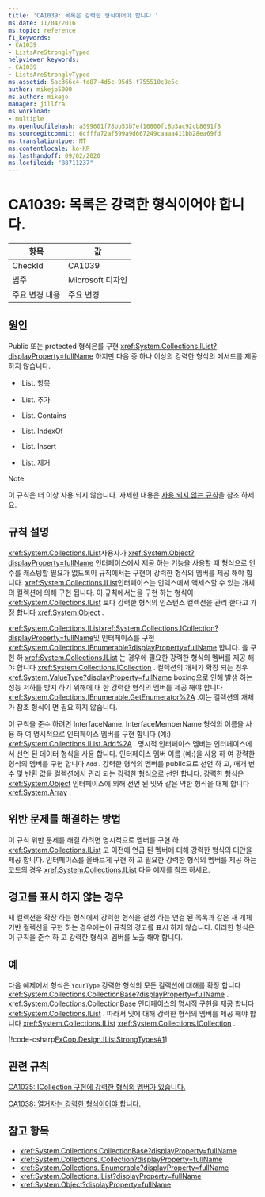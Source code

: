 ```yaml
---
title: 'CA1039: 목록은 강력한 형식이어야 합니다.'
ms.date: 11/04/2016
ms.topic: reference
f1_keywords:
- CA1039
- ListsAreStronglyTyped
helpviewer_keywords:
- CA1039
- ListsAreStronglyTyped
ms.assetid: 5ac366c4-fd87-4d5c-95d5-f755510c8e5c
author: mikejo5000
ms.author: mikejo
manager: jillfra
ms.workload:
- multiple
ms.openlocfilehash: a399601f78bb53b7ef16800fc8b3ac92cb8691f8
ms.sourcegitcommit: 6cfffa72af599a9d667249caaaa411bb28ea69fd
ms.translationtype: MT
ms.contentlocale: ko-KR
ms.lasthandoff: 09/02/2020
ms.locfileid: "88711237"
---
```

# <a name="ca1039-lists-are-strongly-typed"></a>CA1039: 목록은 강력한 형식이어야 합니다.

|항목|값|
|-|-|
|CheckId|CA1039|
|범주|Microsoft 디자인|
|주요 변경 내용|주요 변경|

## <a name="cause"></a>원인

Public 또는 protected 형식은를 구현 <xref:System.Collections.IList?displayProperty=fullName> 하지만 다음 중 하나 이상의 강력한 형식의 메서드를 제공 하지 않습니다.

- IList. 항목

- IList. 추가

- IList. Contains

- IList. IndexOf

- IList. Insert

- IList. 제거

> [!NOTE]
> 이 규칙은 더 이상 사용 되지 않습니다. 자세한 내용은 [사용 되지 않는 규칙](fxcop-rule-port-status.md#deprecated-rules)을 참조 하세요.

## <a name="rule-description"></a>규칙 설명

<xref:System.Collections.IList>사용자가 <xref:System.Object?displayProperty=fullName> 인터페이스에서 제공 하는 기능을 사용할 때 형식으로 인수를 캐스팅할 필요가 없도록이 규칙에서는 구현이 강력한 형식의 멤버를 제공 해야 합니다. <xref:System.Collections.IList>인터페이스는 인덱스에서 액세스할 수 있는 개체의 컬렉션에 의해 구현 됩니다. 이 규칙에서는을 구현 하는 형식이 <xref:System.Collections.IList> 보다 강력한 형식의 인스턴스 컬렉션을 관리 한다고 가정 합니다 <xref:System.Object> .

<xref:System.Collections.IList><xref:System.Collections.ICollection?displayProperty=fullName>및 인터페이스를 구현 <xref:System.Collections.IEnumerable?displayProperty=fullName> 합니다. 을 구현 하 <xref:System.Collections.IList> 는 경우에 필요한 강력한 형식의 멤버를 제공 해야 합니다 <xref:System.Collections.ICollection> . 컬렉션의 개체가 확장 되는 경우 <xref:System.ValueType?displayProperty=fullName> boxing으로 인해 발생 하는 성능 저하를 방지 하기 위해에 대 한 강력한 형식의 멤버를 제공 해야 합니다 <xref:System.Collections.IEnumerable.GetEnumerator%2A> .이는 컬렉션의 개체가 참조 형식이 면 필요 하지 않습니다.

이 규칙을 준수 하려면 InterfaceName. InterfaceMemberName 형식의 이름을 사용 하 여 명시적으로 인터페이스 멤버를 구현 합니다 (예:) <xref:System.Collections.IList.Add%2A> . 명시적 인터페이스 멤버는 인터페이스에서 선언 된 데이터 형식을 사용 합니다. 인터페이스 멤버 이름 (예:)을 사용 하 여 강력한 형식의 멤버를 구현 합니다 `Add` . 강력한 형식의 멤버를 public으로 선언 하 고, 매개 변수 및 반환 값을 컬렉션에서 관리 되는 강력한 형식으로 선언 합니다. 강력한 형식은 <xref:System.Object> 인터페이스에 의해 선언 된 및와 같은 약한 형식을 대체 합니다 <xref:System.Array> .

## <a name="how-to-fix-violations"></a>위반 문제를 해결하는 방법
이 규칙 위반 문제를 해결 하려면 명시적으로 멤버를 구현 하 <xref:System.Collections.IList> 고 이전에 언급 된 멤버에 대해 강력한 형식의 대안을 제공 합니다. 인터페이스를 올바르게 구현 하 고 필요한 강력한 형식의 멤버를 제공 하는 코드의 경우 <xref:System.Collections.IList> 다음 예제를 참조 하세요.

## <a name="when-to-suppress-warnings"></a>경고를 표시 하지 않는 경우
새 컬렉션을 확장 하는 형식에서 강력한 형식을 결정 하는 연결 된 목록과 같은 새 개체 기반 컬렉션을 구현 하는 경우에는이 규칙의 경고를 표시 하지 않습니다. 이러한 형식은이 규칙을 준수 하 고 강력한 형식의 멤버를 노출 해야 합니다.

## <a name="example"></a>예
다음 예제에서 형식은 `YourType` 강력한 형식의 모든 컬렉션에 대해를 확장 합니다 <xref:System.Collections.CollectionBase?displayProperty=fullName> . <xref:System.Collections.CollectionBase> 인터페이스의 명시적 구현을 제공 합니다 <xref:System.Collections.IList> . 따라서 및에 대해 강력한 형식의 멤버를 제공 해야 합니다 <xref:System.Collections.IList> <xref:System.Collections.ICollection> .

[!code-csharp[FxCop.Design.IListStrongTypes#1](../code-quality/codesnippet/CSharp/ca1039-lists-are-strongly-typed_1.cs)]

## <a name="related-rules"></a>관련 규칙
[CA1035: ICollection 구현에 강력한 형식의 멤버가 있습니다.](../code-quality/ca1035.md)

[CA1038: 열거자는 강력한 형식이어야 합니다.](../code-quality/ca1038.md)

## <a name="see-also"></a>참고 항목

- <xref:System.Collections.CollectionBase?displayProperty=fullName>
- <xref:System.Collections.ICollection?displayProperty=fullName>
- <xref:System.Collections.IEnumerable?displayProperty=fullName>
- <xref:System.Collections.IList?displayProperty=fullName>
- <xref:System.Object?displayProperty=fullName>
